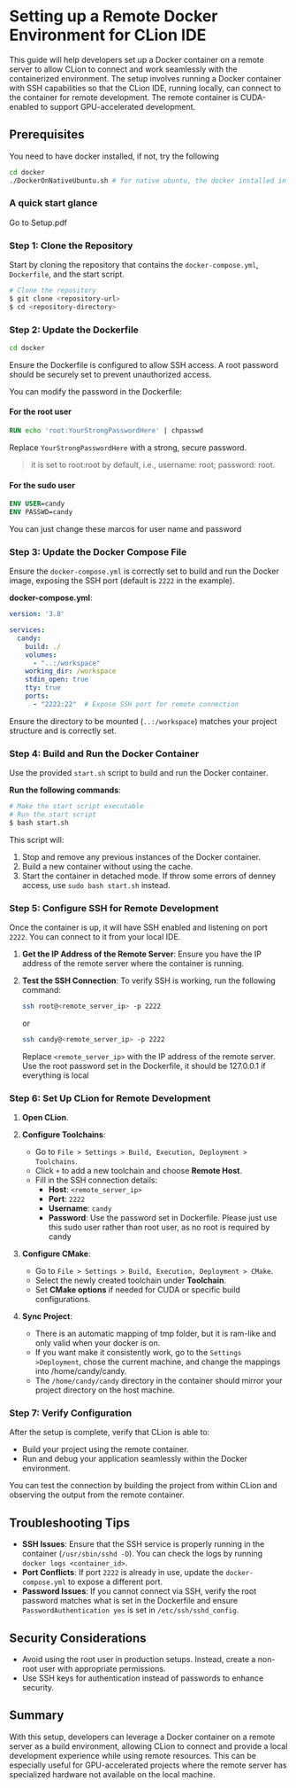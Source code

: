 # Setting up a Remote Docker Environment for CLion IDE

This guide will help developers set up a Docker container on a remote server to allow CLion to connect and work seamlessly with the containerized environment. The setup involves running a Docker container with SSH capabilities so that the CLion IDE, running locally, can connect to the container for remote development. The remote container is CUDA-enabled to support GPU-accelerated development.

## Prerequisites
You need to have docker installed, if not, try the following
```bash
cd docker
./DockerOnNativeUbuntu.sh # for native ubuntu, the docker installed in this way requires sudo to run
```
### A quick start glance
Go to Setup.pdf
### Step 1: Clone the Repository
Start by cloning the repository that contains the `docker-compose.yml`, `Dockerfile`, and the start script.
```bash
# Clone the repository
$ git clone <repository-url>
$ cd <repository-directory>
```

### Step 2: Update the Dockerfile

```bash
cd docker
```

Ensure the Dockerfile is configured to allow SSH access. A root password should be securely set to prevent unauthorized access.

You can modify the password in the Dockerfile:
#### For the root user
```dockerfile
RUN echo 'root:YourStrongPasswordHere' | chpasswd
```
Replace `YourStrongPasswordHere` with a strong, secure password.

> it is set to root:root by default, i.e., username: root; password: root.
#### For the sudo user
```dockerfile
ENV USER=candy
ENV PASSWD=candy
```
You can just change these marcos for user name and password
### Step 3: Update the Docker Compose File
Ensure the `docker-compose.yml` is correctly set to build and run the Docker image, exposing the SSH port (default is `2222` in the example).

**docker-compose.yml**:
```yaml
version: '3.8'

services:
  candy:
    build: ./
    volumes:
      - "..:/workspace"
    working_dir: /workspace
    stdin_open: true
    tty: true
    ports:
      - "2222:22"  # Expose SSH port for remote connection
```
Ensure the directory to be mounted (`..:/workspace`) matches your project structure and is correctly set.

### Step 4: Build and Run the Docker Container
Use the provided `start.sh` script to build and run the Docker container.

**Run the following commands**:
```bash
# Make the start script executable
# Run the start script
$ bash start.sh
```
This script will:
1. Stop and remove any previous instances of the Docker container.
2. Build a new container without using the cache.
3. Start the container in detached mode.
If throw some errors of denney access, use ` sudo bash start.sh ` instead.
### Step 5: Configure SSH for Remote Development
Once the container is up, it will have SSH enabled and listening on port `2222`. You can connect to it from your local IDE.

1. **Get the IP Address of the Remote Server**:
   Ensure you have the IP address of the remote server where the container is running.

2. **Test the SSH Connection**:
   To verify SSH is working, run the following command:
   ```bash
   ssh root@<remote_server_ip> -p 2222
   ```
   or
   ```bash
   ssh candy@<remote_server_ip> -p 2222
   ```
   Replace `<remote_server_ip>` with the IP address of the remote server. Use the root password set in the Dockerfile, it should be 127.0.0.1 if everything is local

### Step 6: Set Up CLion for Remote Development

1. **Open CLion**.

2. **Configure Toolchains**:
    - Go to `File > Settings > Build, Execution, Deployment > Toolchains`.
    - Click `+` to add a new toolchain and choose **Remote Host**.
    - Fill in the SSH connection details:
        - **Host**: `<remote_server_ip>`
        - **Port**: `2222`
        - **Username**: `candy`
        - **Password**: Use the password set in Dockerfile.
    Please just use this sudo user rather than root user, as no root is required by candy

3. **Configure CMake**:
    - Go to `File > Settings > Build, Execution, Deployment > CMake`.
    - Select the newly created toolchain under **Toolchain**.
    - Set **CMake options** if needed for CUDA or specific build configurations.

4. **Sync Project**:
    - There is an automatic mapping of tmp folder, but it is ram-like and only valid when your docker is on.
    - If you want make it consistently work, go to the ` Settings >Deployment `, chose the current machine, and change the mappings into /home/candy/candy.
    - The `/home/candy/candy` directory in the container should mirror your project directory on the host machine.

### Step 7: Verify Configuration
After the setup is complete, verify that CLion is able to:
- Build your project using the remote container.
- Run and debug your application seamlessly within the Docker environment.

You can test the connection by building the project from within CLion and observing the output from the remote container.

## Troubleshooting Tips
- **SSH Issues**: Ensure that the SSH service is properly running in the container (`/usr/sbin/sshd -D`). You can check the logs by running `docker logs <container_id>`.
- **Port Conflicts**: If port `2222` is already in use, update the `docker-compose.yml` to expose a different port.
- **Password Issues**: If you cannot connect via SSH, verify the root password matches what is set in the Dockerfile and ensure `PasswordAuthentication yes` is set in `/etc/ssh/sshd_config`.

## Security Considerations
- Avoid using the root user in production setups. Instead, create a non-root user with appropriate permissions.
- Use SSH keys for authentication instead of passwords to enhance security.

## Summary
With this setup, developers can leverage a Docker container on a remote server as a build environment, allowing CLion to connect and provide a local development experience while using remote resources. This can be especially useful for GPU-accelerated projects where the remote server has specialized hardware not available on the local machine.

